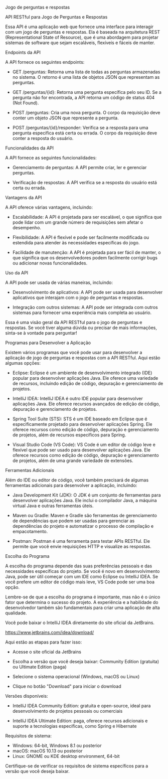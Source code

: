 Jogo de perguntas e respostas

API RESTful para Jogo de Perguntas e Respostas

Essa API é uma aplicação web que fornece uma interface para interagir com um jogo de perguntas e respostas. Ela é baseada na arquitetura REST (Representational State of Resource), que é uma abordagem para projetar sistemas de software que sejam escaláveis, flexíveis e fáceis de manter.

Endpoints da API

A API fornece os seguintes endpoints:

- GET /perguntas: Retorna uma lista de todas as perguntas armazenadas no sistema. O retorno é uma lista de objetos JSON que representam as perguntas.
  
- GET /perguntas/{id}: Retorna uma pergunta específica pelo seu ID. Se a pergunta não for encontrada, a API retorna um código de status 404 (Not Found).
  
- POST /perguntas: Cria uma nova pergunta. O corpo da requisição deve conter um objeto JSON que represente a pergunta.
  
- POST /perguntas/{id}/responder: Verifica se a resposta para uma pergunta específica está certa ou errada. O corpo da requisição deve conter a resposta do usuário.

Funcionalidades da API

A API fornece as seguintes funcionalidades:

- Gerenciamento de perguntas: A API permite criar, ler e gerenciar perguntas.
  
- Verificação de respostas: A API verifica se a resposta do usuário está certa ou errada.

Vantagens da API

A API oferece várias vantagens, incluindo:

- Escalabilidade: A API é projetada para ser escalável, o que significa que pode lidar com um grande número de requisições sem afetar o desempenho.
  
- Flexibilidade: A API é flexível e pode ser facilmente modificada ou estendida para atender às necessidades específicas do jogo.
  
- Facilidade de manutenção: A API é projetada para ser fácil de manter, o que significa que os desenvolvedores podem facilmente corrigir bugs ou adicionar novas funcionalidades.

Uso da API

A API pode ser usada de várias maneiras, incluindo:

- Desenvolvimento de aplicativos: A API pode ser usada para desenvolver aplicativos que interajam com o jogo de perguntas e respostas.
  
- Integração com outros sistemas: A API pode ser integrada com outros sistemas para fornecer uma experiência mais completa ao usuário.

  

Essa é uma visão geral da API RESTful para o jogo de perguntas e respostas. Se você tiver alguma dúvida ou precisar de mais informações, sinta-se à vontade para perguntar!


Programas para Desenvolver a Aplicação

Existem vários programas que você pode usar para desenvolver a aplicação de jogo de perguntas e respostas com a API RESTful. Aqui estão algumas opções:

- Eclipse: Eclipse é um ambiente de desenvolvimento integrado (IDE) popular para desenvolver aplicações Java. Ele oferece uma variedade de recursos, incluindo edição de código, depuração e gerenciamento de projetos.

- IntelliJ IDEA: IntelliJ IDEA é outro IDE popular para desenvolver aplicações Java. Ele oferece recursos avançados de edição de código, depuração e gerenciamento de projetos.

- Spring Tool Suite (STS): STS é um IDE baseado em Eclipse que é especificamente projetado para desenvolver aplicações Spring. Ele oferece recursos como edição de código, depuração e gerenciamento de projetos, além de recursos específicos para Spring.

- Visual Studio Code (VS Code): VS Code é um editor de código leve e flexível que pode ser usado para desenvolver aplicações Java. Ele oferece recursos como edição de código, depuração e gerenciamento de projetos, além de uma grande variedade de extensões.

Ferramentas Adicionais

Além do IDE ou editor de código, você também precisará de algumas ferramentas adicionais para desenvolver a aplicação, incluindo:

- Java Development Kit (JDK): O JDK é um conjunto de ferramentas para desenvolver aplicações Java. Ele inclui o compilador Java, a máquina virtual Java e outras ferramentas úteis.
  
- Maven ou Gradle: Maven e Gradle são ferramentas de gerenciamento de dependências que podem ser usadas para gerenciar as dependências do projeto e automatizar o processo de compilação e empacotamento.
  
- Postman: Postman é uma ferramenta para testar APIs RESTful. Ele permite que você envie requisições HTTP e visualize as respostas.

Escolha do Programa

A escolha do programa depende das suas preferências pessoais e das necessidades específicas do projeto. Se você é novo em desenvolvimento Java, pode ser útil começar com um IDE como Eclipse ou IntelliJ IDEA. Se você prefere um editor de código mais leve, VS Code pode ser uma boa opção.

Lembre-se de que a escolha do programa é importante, mas não é o único fator que determina o sucesso do projeto. A experiência e a habilidade do desenvolvedor também são fundamentais para criar uma aplicação de alta qualidade.


Você pode baixar o IntelliJ IDEA diretamente do site oficial da JetBrains.

https://www.jetbrains.com/idea/download/


Aqui estão as etapas para fazer isso:

- Acesse o site oficial da JetBrains
  
- Escolha a versão que você deseja baixar: Community Edition (gratuita) ou Ultimate Edition (paga)
  
- Selecione o sistema operacional (Windows, macOS ou Linux)
  
- Clique no botão "Download" para iniciar o download


Versões disponíveis:

- IntelliJ IDEA Community Edition: gratuita e open-source, ideal para desenvolvimento de projetos pessoais ou comerciais
  
- IntelliJ IDEA Ultimate Edition: paga, oferece recursos adicionais e suporte a tecnologias específicas, como Spring e Hibernate

Requisitos de sistema:

- Windows: 64-bit, Windows 8.1 ou posterior
- macOS: macOS 10.13 ou posterior
- Linux: GNOME ou KDE desktop environment, 64-bit

Certifique-se de verificar os requisitos de sistema específicos para a versão que você deseja baixar.

